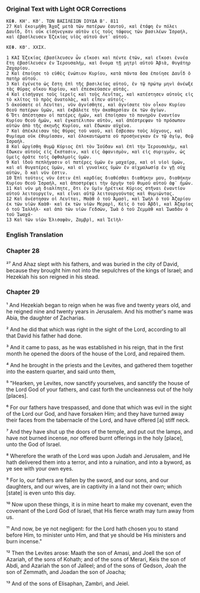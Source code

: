 ### Original Text with Light OCR Corrections

```greek
ΚΕΦ. ΚΗ'. ΚΘ'. ΤΩΝ ΒΑΣΙΛΕΙΩΝ ΙΟΥΔΑ Β'. 811
27 Καὶ ἐκοιμήθη Ἄχαζ μετὰ τῶν πατέρων ἑαυτοῦ, καὶ ἐτάφη ἐν πόλει Δαυΐδ, ὅτι οὐκ εἰσήνεγκαν αὐτὸν εἰς τοὺς τάφους τῶν βασιλέων Ἰσραήλ, καὶ ἐβασίλευσεν Ἑζεκίας υἱὸς αὐτοῦ ἀντ᾿ αὐτοῦ.

ΚΕΦ. ΚΘ'. ΧΧΙΧ.

1 ΚΑΙ Ἑζεκίας ἐβασίλευσεν ὧν εἴκοσι καὶ πέντε ἐτῶν, καὶ εἴκοσι ἐννέα ἔτη ἐβασίλευσεν ἐν Ἱερουσαλήμ, καὶ ὄνομα τῇ μητρὶ αὐτοῦ Ἀβιὰ, θυγάτηρ Ζαχαρίου.
2 Καὶ ἐποίησε τὸ εὐθὲς ἐνώπιον Κυρίου, κατὰ πάντα ὅσα ἐποίησε Δαυΐδ ὁ πατὴρ αὐτοῦ.
3 Καὶ ἐγένετο ὡς ἔστη ἐπὶ τῆς βασιλείας αὐτοῦ, ἐν τῷ πρώτῳ μηνὶ ἀνέωξε τὰς θύρας οἴκου Κυρίου, καὶ ἐπεσκεύασεν αὐτάς.
4 Καὶ εἰσήγαγε τοὺς ἱερεῖς καὶ τοὺς Λευΐτας, καὶ κατέστησεν αὐτοὺς εἰς τὸ κλίτος τὸ πρὸς ἀνατολὰς, καὶ εἶπεν αὐτοῖς·
5 ἀκούσατε οἱ Λευῖται, νῦν ἁγνίσθητε, καὶ ἁγνίσατε τὸν οἶκον Κυρίου Θεοῦ πατέρων ὑμῶν, καὶ ἐκβάλετε τὴν ἀκαθαρσίαν ἐκ τῶν ἁγίων.
6 Ὅτι ἀπέστησαν οἱ πατέρες ἡμῶν, καὶ ἐποίησαν τὸ πονηρὸν ἐναντίον Κυρίου Θεοῦ ἡμῶν, καὶ ἐγκατέλιπον αὐτὸν, καὶ ἀπέστρεψαν τὸ πρόσωπον αὐτῶν ἀπὸ τῆς σκηνῆς Κυρίου, καὶ ἔδωκαν αὐχένα.
7 Καὶ ἀπέκλεισαν τὰς θύρας τοῦ ναοῦ, καὶ ἔσβεσαν τοὺς λύχνους, καὶ θυμίαμα οὐκ ἐθυμίασαν, καὶ ὁλοκαυτώματα οὐ προσήνεγκαν ἐν τῷ ἁγίῳ, Θεῷ Ἰσραήλ.
8 Καὶ ὠργίσθη θυμῷ Κύριος ἐπὶ τὸν Ἰούδαν καὶ ἐπὶ τὴν Ἱερουσαλήμ, καὶ ἔδωκεν αὐτοὺς εἰς ἔκστασιν, καὶ εἰς ἀφανισμὸν, καὶ εἰς συριγμὸν, ὡς ὑμεῖς ὁρᾶτε τοῖς ὀφθαλμοῖς ὑμῶν.
9 Καὶ ἰδοὺ πεπλήγασιν οἱ πατέρες ὑμῶν ἐν μαχαίρᾳ, καὶ οἱ υἱοὶ ὑμῶν, καὶ αἱ θυγατέρες ὑμῶν, καὶ αἱ γυναῖκες ὑμῶν ἐν αἰχμαλωσίᾳ ἐν γῇ οὐχ αὐτῶν, ὃ καὶ νῦν ἐστιν.
10 Ἐπὶ τούτοις νῦν ἐστιν ἐπὶ καρδίας διαθέσθαι διαθήκην μου, διαθήκην Κυρίου Θεοῦ Ἰσραήλ, καὶ ἀποστρέψει τὴν ὀργὴν τοῦ θυμοῦ αὐτοῦ ἀφ᾿ ἡμῶν.
11 Καὶ νῦν μὴ διαλίπητε, ὅτι ἐν ὑμῖν ἡρέτικε Κύριος στῆναι ἐναντίον αὐτοῦ λειτουργεῖν, καὶ εἶναι αὐτῷ λειτουργοῦντας καὶ θυμιῶντας.
12 Καὶ ἀνέστησαν οἱ Λευῖται, Μαὰθ ὁ τοῦ Ἀμασὶ, καὶ Ἰωὴλ ὁ τοῦ Ἀζαρίου ἐκ τῶν υἱῶν Καὰθ· καὶ ἐκ τῶν υἱῶν Μεραρὶ, Κεὶς ὁ τοῦ Ἀβδὶ, καὶ Ἀζαρίας ὁ τοῦ Ἰαλλήλ· καὶ ἀπὸ τῶν υἱῶν Γεδσὼν, Ἰωὰ ὁ τοῦ Ζεμμὰθ καὶ Ἰωαδὰν ὁ τοῦ Ἰωαχά·
13 Καὶ τῶν υἱῶν Ἐλισαφὰν, Ζαμβρὶ, καὶ Ἰεϊὴλ·
```

### English Translation

### Chapter 28

²⁷ And Ahaz slept with his fathers, and was buried in the city of David, because they brought him not into the sepulchres of the kings of Israel; and Hezekiah his son reigned in his stead.

### Chapter 29

¹ And Hezekiah began to reign when he was five and twenty years old, and he reigned nine and twenty years in Jerusalem. And his mother's name was Abia, the daughter of Zacharias.

² And he did that which was right in the sight of the Lord, according to all that David his father had done.

³ And it came to pass, as he was established in his reign, that in the first month he opened the doors of the house of the Lord, and repaired them.

⁴ And he brought in the priests and the Levites, and gathered them together into the eastern quarter, and said unto them,

⁵ "Hearken, ye Levites, now sanctify yourselves, and sanctify the house of the Lord God of your fathers, and cast forth the uncleanness out of the holy [places].

⁶ For our fathers have trespassed, and done that which was evil in the sight of the Lord our God, and have forsaken Him; and they have turned away their faces from the tabernacle of the Lord, and have offered [a] stiff neck.

⁷ And they have shut up the doors of the temple, and put out the lamps, and have not burned incense, nor offered burnt offerings in the holy [place], unto the God of Israel.

⁸ Wherefore the wrath of the Lord was upon Judah and Jerusalem, and He hath delivered them into a terror, and into a ruination, and into a byword, as ye see with your own eyes.

⁹ For lo, our fathers are fallen by the sword, and our sons, and our daughters, and our wives, are in captivity in a land not their own; which [state] is even unto this day.

¹⁰ Now upon these things, it is in mine heart to make my covenant, even the covenant of the Lord God of Israel, that His fierce wrath may turn away from us.

¹¹ And now, be ye not negligent: for the Lord hath chosen you to stand before Him, to minister unto Him, and that ye should be His ministers and burn incense."

¹² Then the Levites arose: Maath the son of Amasi, and Joell the son of Azariah, of the sons of Kohath; and of the sons of Merari, Keis the son of Abdi, and Azariah the son of Jalleel; and of the sons of Gedson, Joah the son of Zemmath, and Joadan the son of Joacha;

¹³ And of the sons of Elisaphan, Zambri, and Jeiel.